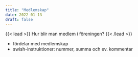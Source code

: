 ```yaml
---
title: "Medlemskap"
date: 2022-01-13
draft: false
---
```


{{< lead >}}
Hur blir man medlem i föreningen?
{{< /lead >}}

- fördelar med medlemskap
- swish-instruktioner: nummer, summa och ev. kommentar



